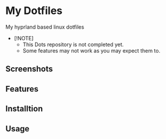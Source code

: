 # My Dotfiles

My hyprland based linux dotfiles

- [!NOTE]
    - This Dots repository is not completed yet.
    - Some features may not work as you may expect them to.

## Screenshots

## Features

## Installtion

## Usage
